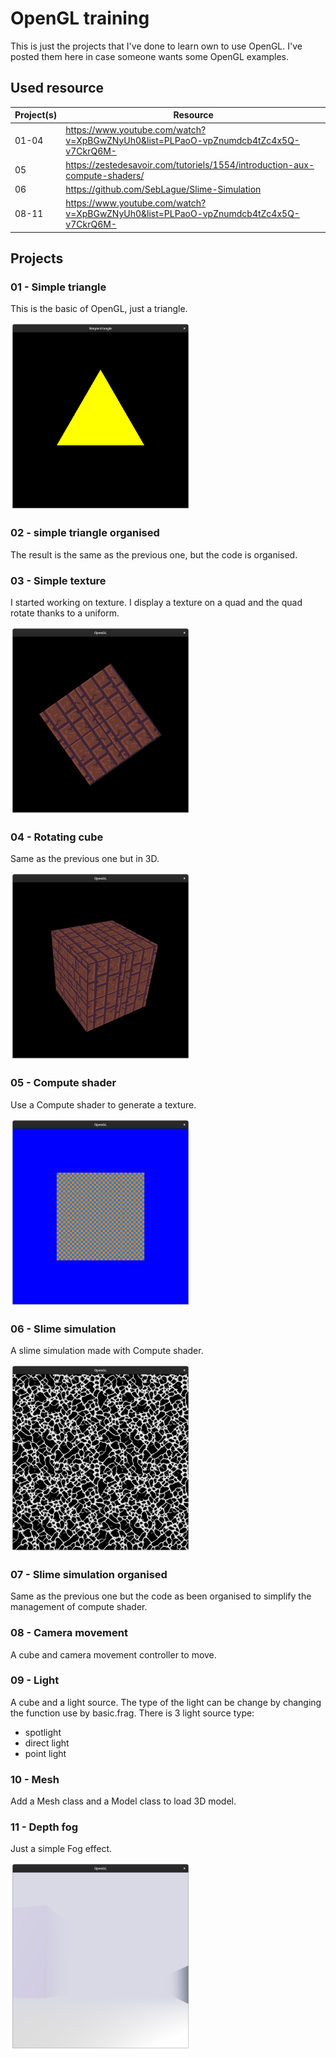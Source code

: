 # OpenGL training

This is just the projects that I've done to learn own to use OpenGL. I've posted them here in case someone wants some OpenGL examples.

## Used resource

Project(s) | Resource
--- | ---
01-04 | https://www.youtube.com/watch?v=XpBGwZNyUh0&list=PLPaoO-vpZnumdcb4tZc4x5Q-v7CkrQ6M-
05 | https://zestedesavoir.com/tutoriels/1554/introduction-aux-compute-shaders/
06 | https://github.com/SebLague/Slime-Simulation
08-11 | https://www.youtube.com/watch?v=XpBGwZNyUh0&list=PLPaoO-vpZnumdcb4tZc4x5Q-v7CkrQ6M-

## Projects

### 01 - Simple triangle

This is the basic of OpenGL, just a triangle.

<img height="300" src=".github/images/01.png"/>

### 02 - simple triangle organised

The result is the same as the previous one, but the code is organised.

### 03 - Simple texture

I started working on texture. I display a texture on a quad and the quad rotate thanks to a uniform.

<img height="300" src=".github/images/03.png"/>

### 04 - Rotating cube

Same as the previous one but in 3D.

<img height="300" src=".github/images/04.png"/>

### 05 - Compute shader

Use a Compute shader to generate a texture.

<img height="300" src=".github/images/05.png"/>

### 06 - Slime simulation

A slime simulation made with Compute shader.

<img height="300" src=".github/images/06.png"/>

### 07 - Slime simulation organised

Same as the previous one but the code as been organised to simplify the management of compute shader.

### 08 - Camera movement

A cube and camera movement controller to move.

### 09 - Light

A cube and a light source. The type of the light can be change by changing the function use by basic.frag. There is 3 light source type:
* spotlight
* direct light
* point light

### 10 - Mesh

Add a Mesh class and a Model class to load 3D model.

### 11 - Depth fog

Just a simple Fog effect.

<img height="300" src=".github/images/11.png"/>